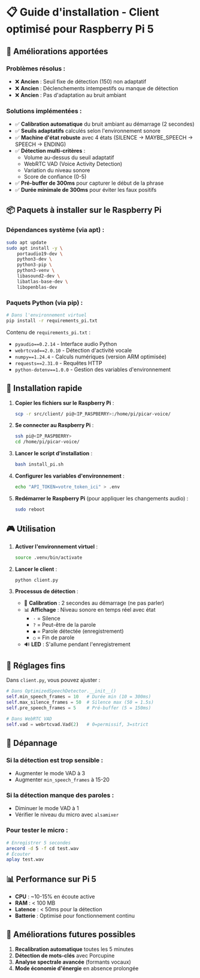 # 📋 Guide d'installation - Client optimisé pour Raspberry Pi 5

## 🎯 Améliorations apportées

### Problèmes résolus :
- ❌ **Ancien** : Seuil fixe de détection (150) non adaptatif
- ❌ **Ancien** : Déclenchements intempestifs ou manque de détection
- ❌ **Ancien** : Pas d'adaptation au bruit ambiant

### Solutions implémentées :
- ✅ **Calibration automatique** du bruit ambiant au démarrage (2 secondes)
- ✅ **Seuils adaptatifs** calculés selon l'environnement sonore
- ✅ **Machine d'état robuste** avec 4 états (SILENCE → MAYBE_SPEECH → SPEECH → ENDING)
- ✅ **Détection multi-critères** :
  - Volume au-dessus du seuil adaptatif
  - WebRTC VAD (Voice Activity Detection)
  - Variation du niveau sonore
  - Score de confiance (0-5)
- ✅ **Pré-buffer de 300ms** pour capturer le début de la phrase
- ✅ **Durée minimale de 300ms** pour éviter les faux positifs

## 📦 Paquets à installer sur le Raspberry Pi

### Dépendances système (via apt) :
```bash
sudo apt update
sudo apt install -y \
    portaudio19-dev \
    python3-dev \
    python3-pip \
    python3-venv \
    libasound2-dev \
    libatlas-base-dev \
    libopenblas-dev
```

### Paquets Python (via pip) :
```bash
# Dans l'environnement virtuel
pip install -r requirements_pi.txt
```

Contenu de `requirements_pi.txt` :
- `pyaudio==0.2.14` - Interface audio Python
- `webrtcvad==2.0.10` - Détection d'activité vocale
- `numpy==1.24.4` - Calculs numériques (version ARM optimisée)
- `requests==2.31.0` - Requêtes HTTP
- `python-dotenv==1.0.0` - Gestion des variables d'environnement

## 🚀 Installation rapide

1. **Copier les fichiers sur le Raspberry Pi** :
   ```bash
   scp -r src/client/ pi@<IP_RASPBERRY>:/home/pi/picar-voice/
   ```

2. **Se connecter au Raspberry Pi** :
   ```bash
   ssh pi@<IP_RASPBERRY>
   cd /home/pi/picar-voice/
   ```

3. **Lancer le script d'installation** :
   ```bash
   bash install_pi.sh
   ```

4. **Configurer les variables d'environnement** :
   ```bash
   echo "API_TOKEN=votre_token_ici" > .env
   ```

5. **Redémarrer le Raspberry Pi** (pour appliquer les changements audio) :
   ```bash
   sudo reboot
   ```

## 🎮 Utilisation

1. **Activer l'environnement virtuel** :
   ```bash
   source .venv/bin/activate
   ```

2. **Lancer le client** :
   ```bash
   python client.py
   ```

3. **Processus de détection** :
   - 🎤 **Calibration** : 2 secondes au démarrage (ne pas parler)
   - 📊 **Affichage** : Niveau sonore en temps réel avec état
     - `·` = Silence
     - `?` = Peut-être de la parole
     - `●` = Parole détectée (enregistrement)
     - `○` = Fin de parole
   - 🔊 **LED** : S'allume pendant l'enregistrement

## 🔧 Réglages fins

Dans `client.py`, vous pouvez ajuster :

```python
# Dans OptimizedSpeechDetector.__init__()
self.min_speech_frames = 10   # Durée min (10 = 300ms)
self.max_silence_frames = 50  # Silence max (50 = 1.5s)
self.pre_speech_frames = 5    # Pré-buffer (5 = 150ms)

# Dans WebRTC VAD
self.vad = webrtcvad.Vad(2)   # 0=permissif, 3=strict
```

## 🐛 Dépannage

### Si la détection est trop sensible :
- Augmenter le mode VAD à 3
- Augmenter `min_speech_frames` à 15-20

### Si la détection manque des paroles :
- Diminuer le mode VAD à 1
- Vérifier le niveau du micro avec `alsamixer`

### Pour tester le micro :
```bash
# Enregistrer 5 secondes
arecord -d 5 -f cd test.wav
# Écouter
aplay test.wav
```

## 📊 Performance sur Pi 5

- **CPU** : ~10-15% en écoute active
- **RAM** : < 100 MB
- **Latence** : < 50ms pour la détection
- **Batterie** : Optimisé pour fonctionnement continu

## 🔄 Améliorations futures possibles

1. **Recalibration automatique** toutes les 5 minutes
2. **Détection de mots-clés** avec Porcupine
3. **Analyse spectrale avancée** (formants vocaux)
4. **Mode économie d'énergie** en absence prolongée
